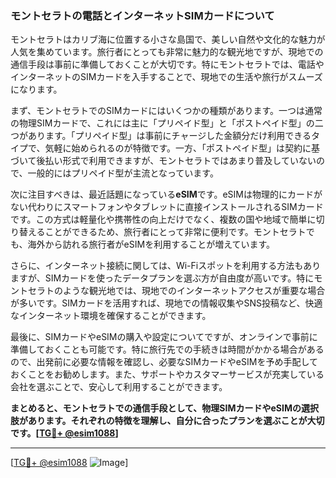 ### モントセラトの電話とインターネットSIMカードについて

モントセラトはカリブ海に位置する小さな島国で、美しい自然や文化的な魅力が人気を集めています。旅行者にとっても非常に魅力的な観光地ですが、現地での通信手段は事前に準備しておくことが大切です。特にモントセラトでは、電話やインターネットのSIMカードを入手することで、現地での生活や旅行がスムーズになります。

まず、モントセラトでのSIMカードにはいくつかの種類があります。一つは通常の物理SIMカードで、これには主に「プリペイド型」と「ポストペイド型」の二つがあります。「プリペイド型」は事前にチャージした金額分だけ利用できるタイプで、気軽に始められるのが特徴です。一方、「ポストペイド型」は契約に基づいて後払い形式で利用できますが、モントセラトではあまり普及していないので、一般的にはプリペイド型が主流となっています。

次に注目すべきは、最近話題になっている**eSIM**です。eSIMは物理的にカードがない代わりにスマートフォンやタブレットに直接インストールされるSIMカードです。この方式は軽量化や携帯性の向上だけでなく、複数の国や地域で簡単に切り替えることができるため、旅行者にとって非常に便利です。モントセラトでも、海外から訪れる旅行者がeSIMを利用することが増えています。

さらに、インターネット接続に関しては、Wi-Fiスポットを利用する方法もありますが、SIMカードを使ったデータプランを選ぶ方が自由度が高いです。特にモントセラトのような観光地では、現地でのインターネットアクセスが重要な場合が多いです。SIMカードを活用すれば、現地での情報収集やSNS投稿など、快適なインターネット環境を確保することができます。

最後に、SIMカードやeSIMの購入や設定についてですが、オンラインで事前に準備しておくことも可能です。特に旅行先での手続きは時間がかかる場合があるので、出発前に必要な情報を確認し、必要なSIMカードやeSIMを予め手配しておくことをお勧めします。また、サポートやカスタマーサービスが充実している会社を選ぶことで、安心して利用することができます。

**まとめると、モントセラトでの通信手段として、物理SIMカードやeSIMの選択肢があります。それぞれの特徴を理解し、自分に合ったプランを選ぶことが大切です。[[TG💪+ @esim1088](https://t.me/s/esim1088)]**

---

[[TG💪+ @esim1088](https://t.me/s/esim1088) ![Image](https://i.postimg.cc/Y0z9fWf4/image.png)]